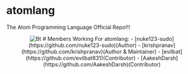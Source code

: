 # atomlang
The Atom Programming Language Official Repo!!!
<p align="center"><img src="https://i.ibb.co/9wGjJkx/atom-logo-editor-texto.png" alt="Bt">
# Members Working For atomlang:
- [nuke123-sudo](https://github.com/nuke123-sudo)(Author)
- [krishpranav](https://github.com/krishpranav)(Author & Maintainer)
- [evilbat](https://github.com/evilbat831)(Contributor)
- [AakeshDarsh](https://github.com/AakeshDarsh)(Contributor)
